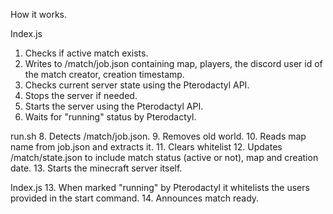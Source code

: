 How it works.

Index.js
1. Checks if active match exists.
2. Writes to /match/job.json containing map, players, the discord user id of the match creator, creation timestamp.
3. Checks current server state using the Pterodactyl API.
4. Stops the server if needed.
5. Starts the server using the Pterodactyl API.
6. Waits for "running" status by Pterodactyl.

run.sh
8. Detects /match/job.json.
9. Removes old world.
10. Reads map name from job.json and extracts it.
11. Clears whitelist
12. Updates /match/state.json to include match status (active or not), map and creation date.
13. Starts the minecraft server itself.

Index.js
13. When marked "running" by Pterodactyl it whitelists the users provided in the start command.
14. Announces match ready.
